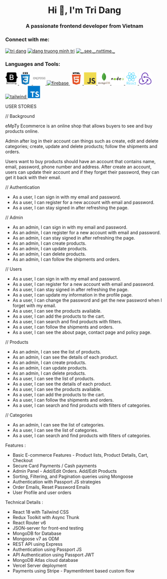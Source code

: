 <h1 align="center">Hi 👋, I'm Tri Dang</h1>
<h3 align="center">A passionate frontend developer from Vietnam</h3>

<h3 align="left">Connect with me:</h3>
<p align="left">
<a href="https://linkedin.com/in/tri dang" target="blank"><img align="center" src="https://raw.githubusercontent.com/rahuldkjain/github-profile-readme-generator/master/src/images/icons/Social/linked-in-alt.svg" alt="tri dang" height="30" width="40" /></a>
<a href="https://fb.com/dang truong minh tri" target="blank"><img align="center" src="https://raw.githubusercontent.com/rahuldkjain/github-profile-readme-generator/master/src/images/icons/Social/facebook.svg" alt="dang truong minh tri" height="30" width="40" /></a>
<a href="https://instagram.com/_.see._.nxttime._" target="blank"><img align="center" src="https://raw.githubusercontent.com/rahuldkjain/github-profile-readme-generator/master/src/images/icons/Social/instagram.svg" alt="_.see._.nxttime._" height="30" width="40" /></a>
</p>

<h3 align="left">Languages and Tools:</h3>
<p align="left"> <a href="https://getbootstrap.com" target="_blank" rel="noreferrer"> <img src="https://raw.githubusercontent.com/devicons/devicon/master/icons/bootstrap/bootstrap-plain-wordmark.svg" alt="bootstrap" width="40" height="40"/> </a> <a href="https://www.w3schools.com/css/" target="_blank" rel="noreferrer"> <img src="https://raw.githubusercontent.com/devicons/devicon/master/icons/css3/css3-original-wordmark.svg" alt="css3" width="40" height="40"/> </a> <a href="https://expressjs.com" target="_blank" rel="noreferrer"> <img src="https://raw.githubusercontent.com/devicons/devicon/master/icons/express/express-original-wordmark.svg" alt="express" width="40" height="40"/> </a> <a href="https://firebase.google.com/" target="_blank" rel="noreferrer"> <img src="https://www.vectorlogo.zone/logos/firebase/firebase-icon.svg" alt="firebase" width="40" height="40"/> </a> <a href="https://www.w3.org/html/" target="_blank" rel="noreferrer"> <img src="https://raw.githubusercontent.com/devicons/devicon/master/icons/html5/html5-original-wordmark.svg" alt="html5" width="40" height="40"/> </a> <a href="https://developer.mozilla.org/en-US/docs/Web/JavaScript" target="_blank" rel="noreferrer"> <img src="https://raw.githubusercontent.com/devicons/devicon/master/icons/javascript/javascript-original.svg" alt="javascript" width="40" height="40"/> </a> <a href="https://www.mongodb.com/" target="_blank" rel="noreferrer"> <img src="https://raw.githubusercontent.com/devicons/devicon/master/icons/mongodb/mongodb-original-wordmark.svg" alt="mongodb" width="40" height="40"/> </a> <a href="https://nodejs.org" target="_blank" rel="noreferrer"> <img src="https://raw.githubusercontent.com/devicons/devicon/master/icons/nodejs/nodejs-original-wordmark.svg" alt="nodejs" width="40" height="40"/> </a> <a href="https://reactjs.org/" target="_blank" rel="noreferrer"> <img src="https://raw.githubusercontent.com/devicons/devicon/master/icons/react/react-original-wordmark.svg" alt="react" width="40" height="40"/> </a> <a href="https://redux.js.org" target="_blank" rel="noreferrer"> <img src="https://raw.githubusercontent.com/devicons/devicon/master/icons/redux/redux-original.svg" alt="redux" width="40" height="40"/> </a> <a href="https://tailwindcss.com/" target="_blank" rel="noreferrer"> <img src="https://www.vectorlogo.zone/logos/tailwindcss/tailwindcss-icon.svg" alt="tailwind" width="40" height="40"/> </a> <a href="https://www.typescriptlang.org/" target="_blank" rel="noreferrer"> <img src="https://raw.githubusercontent.com/devicons/devicon/master/icons/typescript/typescript-original.svg" alt="typescript" width="40" height="40"/> </a> </p>

USER STORIES

// Background

eMpTy Ecommerce is an online shop that allows buyers to see and buy products online.

Admin after log in their account can things such as create, edit and delete categories; create, update and delete products; follow the shipments and orders.

Users want to buy products should have an account that contains name, email, password, phone number and address. After create an account, users can update their account and if they forget their password, they can get it back with their email.

// Authentication

- As a user, I can sign in with my email and password.
- As a user, I can register for a new account with email and password.
- As a user, I can stay signed in after refreshing the page.

// Admin

- As an admin, I can sign in with my email and password.
- As an admin, I can register for a new account with email and password.
- As an admin, I can stay signed in after refreshing the page.
- As an admin, I can create products.
- As an admin, I can update products.
- As an admin, I can delete products.
- As an admin, I can follow the shipments and orders.

// Users

- As a user, I can sign in with my email and password.
- As a user, I can register for a new account with email and password.
- As a user, I can stay signed in after refreshing the page.
- As a user, I can update my information in the profile page.
- As a user, I can change the password and get the new password when I forget with my email.
- As a user, I can see the products available.
- As a user, I can add the products to the cart.
- As a user, I can search and find products with filters.
- As a user, I can follow the shipments and orders.
- As a user, I can see the about page, contact page and policy page.

// Products

- As an admin, I can see the list of products.
- As an admin, I can see the details of each product.
- As an admin, I can create products.
- As an admin, I can update products.
- As an admin, I can delete products.
- As a user, I can see the list of products.
- As a user, I can see the details of each product.
- As a user, I can see the products available.
- As a user, I can add the products to the cart.
- As a user, I can follow the shipments and orders.
- As a user, I can search and find products with filters of categories.

// Categories

- As an admin, I can see the list of categories.
- As a user, I can see the list of categories.
- As a user, I can search and find products with filters of categories.

Features :

- Basic E-commerce Features - Product lists, Product Details, Cart, Checkout
- Secure Card Payments / Cash payments
- Admin Panel - Add/Edit Orders. Add/Edit Products
- Sorting, Filtering, and Pagination queries using Mongoose
- Authentication with Passport JS strategies
- Order Emails, Reset Password Emails
- User Profile and user orders

Technical Details :

- React 18 with Tailwind CSS
- Redux Toolkit with Async Thunk
- React Router v6
- JSON-server for front-end testing
- MongoDB for Database
- Mongoose v7 as ODM
- REST API using Express
- Authentication using Passport JS
- API Authentication using Passport JWT
- MongoDB Atlas cloud database
- Vercel Server deployment
- Payments using Stripe - PaymentIntent based custom flow
